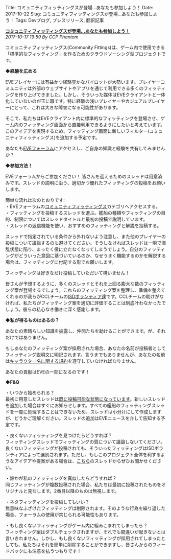 Title: コミュニティフィッティングスが登場…あなたも参加しよう！
Date: 2017-10-22
Slug: コミュニティフィッティングスが登場…あなたも参加しよう！
Tags: Devブログ, プレスリリース, 翻訳記事

<p class="lead"><strong><a href="https://community.eveonline.com/news/news-channels/eve-online-news/community-fittings-coming-to-eve-join-us/">コミュニティフィッティングスが登場…あなたも参加しよう！</a></strong><br/>
<em>2017-10-17 19:59 By CCP Phantom</em></p>
<p>コミュニティフィッティングス(Community Fittings)は、ゲーム内で使用できる「標準的なフィッティング」を作るためのクラウドソーシング型プロジェクトです。</p>
<p><strong>◆経験を広める</strong></p>
<p>EVEプレイヤーには有益かつ経験豊かなパイロットが大勢います。プレイヤーコミュニティは外部のウェブサイトやアプリを通じて利用できる多くのフィッティングを作り上げてきました。しかし、そういった媒体はEVEクライアントと一体化していないのが玉に瑕です。特に経験の浅いプレイヤーやカジュアルプレイヤーにとって、これは大きな障害になる可能性があります。</p>
<p>そこで、私たちはEVEクライアント内に標準的なフィッティングを登場させ、ゲーム内のフィッティング画面から直接利用できるようにしたいと考えています。このアイデアを実現するため、フィッティング画面に新しいフィルター(コミュニティフィッティングス)を追加する予定です。</p>
<p>あなたも<a href="https://forums.eveonline.com/c/eve-information-portal/community-fittings">EVEフォーラム</a>にアクセスし、ご自身の知識と経験を共有してみませんか？</p>
<p><strong>◆参加方法！</strong></p>
<p>EVEフォーラムからご参加ください！ 皆さんを迎えるためのスレッドは用意済みです。スレッドの説明に沿う、適切かつ優れたフィッティングの投稿をお願いします。</p>
<p>簡単な流れは次のとおりです:<br/>
・EVEフォーラムの<a href="https://forums.eveonline.com/c/eve-information-portal/community-fittings">コミュニティフィッティングス</a>カテゴリへアクセスする。<br/>
・フィッティングを投稿するスレッドを選ぶ。艦船の種類やフィッティングの目的、制限についてはスレッドタイトルと最初の投稿で説明しています。<br/>
・スレッドの返信機能を使い、おすすめのフィッティングと解説を投稿する。</p>
<p>スレッドで指定されている条件から外れないよう注意し、また他のプレイヤーの投稿について議論するのも避けてください。そうしなければスレッドは一瞬で混乱状態に陥り、まったく役に立たなくなってしまうでしょう。自分のフィッティングがどういった意図に基づいているのか、なぜうまく機能するのかを解説する場合は、フィッティングに付記する形でお願いします。</p>
<p>フィッティングは好きなだけ投稿していただいて構いません！</p>
<p>皆さんが予想するように、多くのスレッドとそれを上回る膨大な数のフィッティング案が登場するでしょう。これらのフィッティング案を整理し、準備を整えてくれるのが我らがCCLチームの<a href="https://volunteers.eveonline.com/">ISDボランティア達</a>です。CCLチームの助けがなければ、私たちがフィッティング案を適切に評価することは到底叶わなかったでしょう。彼らの私心なき働きに深く感謝します。</p>
<p><strong>◆私が得るものはあるの？</strong></p>
<p>あなたの素晴らしい知識を披露し、仲間たちを助けることができます。が、それだけではありません。</p>
<p>もしあなたのフィッティング案が採用された場合、あなたの名前が投稿者としてフィッティング説明文に明記されます。言うまでもありませんが、あなたの名前は<a href="https://community.eveonline.com/support/policies/naming-policy-en/">キャラクター名に関する規約</a>を遵守していなければなりません。</p>
<p>あなたの貢献はEVEの一部になるのです！</p>
<p><strong>◆F&amp;Q</strong></p>
<p>・いつから始められる？<br/>
最初に用意したスレッドは<a href="https://forums.eveonline.com/c/eve-information-portal/community-fittings">既に投稿可能な状態になっています</a>。新しいスレッドを追加した場合はすぐにお知らせします。すべての艦船のフィッティングスレッドを一度に処理することはできないため、スレッドは小分けにして作成しますが、どうかご理解ください。スレッドの追加はEVEニュースを介して告知する予定です。</p>
<p>・良くないフィッティングを見つけたらどうすれば？<br/>
フィッティングスレッドでフィッティングの質について議論しないてください。良くないフィッティングが投稿されても、そういったフィッティングはISDボランティアによって選別されます。ただし、もしこのプロジェクト全体を利するようなアイデアや提案がある場合は、<a href="https://forums.eveonline.com/t/community-fittings-discussion/32188">こちら</a>のスレッドからぜひお聞かせください。</p>
<p>・誰かが私のフィッティングを真似したらどうすれば？<br/>
同じフィッティングが複数投稿された場合、私たちは最初に投稿されたものをオリジナルと見なします。2番目以降のものは無視します。</p>
<p>・ネタフィッティングを投稿してもいい？<br/>
無意味なふざけたフィッティングは削除されます。そのような行為を繰り返した場合、フォーラムの使用が禁じられる可能性もあります。</p>
<p>・もし良くないフィッティングがゲーム内に組みこまれてしまったら？<br/>
フィッティング案はダブルチェックされますが、それでも間違いが起きないとは言いきれません。しかし、もし良くないフィッティングが採用されてしまったとしても、私たちはそれを簡単に削除することができますし、皆さんからのフィードバックにも注意を払うつもりです！</p>

